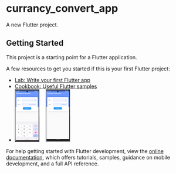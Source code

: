 # currancy_convert_app

A new Flutter project.

## Getting Started

This project is a starting point for a Flutter application.

A few resources to get you started if this is your first Flutter project:

- [Lab: Write your first Flutter app](https://docs.flutter.dev/get-started/codelab)
- [Cookbook: Useful Flutter samples](https://docs.flutter.dev/cookbook)
- <img
  src="lib/image/Layer 2.png"
  alt="Alt text"
  title="Optional title"
  style="display: inline-block; margin: 0 auto; max-width: 150px">

For help getting started with Flutter development, view the
[online documentation](https://docs.flutter.dev/), which offers tutorials,
samples, guidance on mobile development, and a full API reference.
